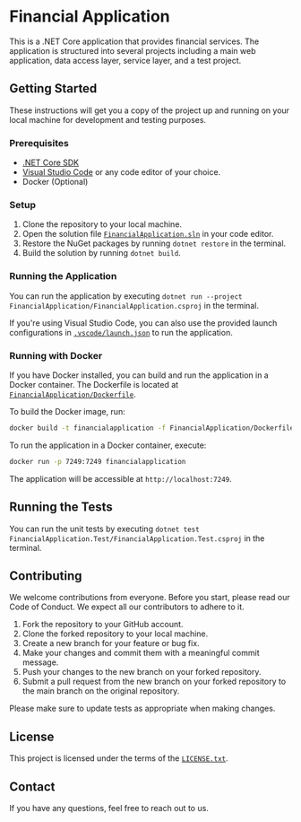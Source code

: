 # Financial Application

This is a .NET Core application that provides financial services. The application is structured into several projects including a main web application, data access layer, service layer, and a test project.

## Getting Started

These instructions will get you a copy of the project up and running on your local machine for development and testing purposes.

### Prerequisites

- [.NET Core SDK](https://dotnet.microsoft.com/download)
- [Visual Studio Code](https://code.visualstudio.com/download) or any code editor of your choice.
- Docker (Optional)

### Setup

1. Clone the repository to your local machine.
2. Open the solution file [`FinancialApplication.sln`](command:_github.copilot.openRelativePath?%5B%22FinancialApplication.sln%22%5D 'FinancialApplication.sln') in your code editor.
3. Restore the NuGet packages by running `dotnet restore` in the terminal.
4. Build the solution by running `dotnet build`.

### Running the Application

You can run the application by executing `dotnet run --project FinancialApplication/FinancialApplication.csproj` in the terminal.

If you're using Visual Studio Code, you can also use the provided launch configurations in [`.vscode/launch.json`](command:_github.copilot.openRelativePath?%5B%22.vscode%2Flaunch.json%22%5D '.vscode/launch.json') to run the application.

### Running with Docker

If you have Docker installed, you can build and run the application in a Docker container. The Dockerfile is located at [`FinancialApplication/Dockerfile`](command:_github.copilot.openRelativePath?%5B%22FinancialApplication%2FDockerfile%22%5D 'FinancialApplication/Dockerfile').

To build the Docker image, run:

```sh
docker build -t financialapplication -f FinancialApplication/Dockerfile .
```

To run the application in a Docker container, execute:

```sh
docker run -p 7249:7249 financialapplication
```

The application will be accessible at `http://localhost:7249`.

## Running the Tests

You can run the unit tests by executing `dotnet test FinancialApplication.Test/FinancialApplication.Test.csproj` in the terminal.

## Contributing

We welcome contributions from everyone. Before you start, please read our Code of Conduct. We expect all our contributors to adhere to it.

1. Fork the repository to your GitHub account.
2. Clone the forked repository to your local machine.
3. Create a new branch for your feature or bug fix.
4. Make your changes and commit them with a meaningful commit message.
5. Push your changes to the new branch on your forked repository.
6. Submit a pull request from the new branch on your forked repository to the main branch on the original repository.

Please make sure to update tests as appropriate when making changes.

## License

This project is licensed under the terms of the [`LICENSE.txt`](command:_github.copilot.openRelativePath?%5B%22LICENSE.txt%22%5D 'LICENSE.txt').

## Contact

If you have any questions, feel free to reach out to us.
